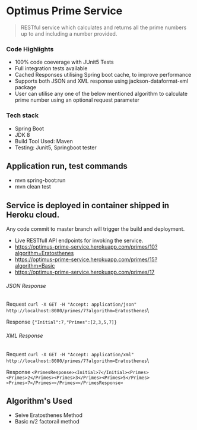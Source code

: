 # Optimus Prime Service
> RESTful service which calculates and returns all the prime numbers up to and including a number provided.

### Code Highlights
* 100% code coeverage with JUnit5 Tests
* Full integration tests available
* Cached Responses utilising Spring boot cache, to improve performance
* Supports both JSON and XML response using jackson-dataformat-xml package
* User can utilise any one of the below mentioned algorithm to calculate prime number using
 an optional request parameter

### Tech stack
* Spring Boot
* JDK 8
* Build Tool Used: Maven
* Testing: Junit5, Springboot tester

## Application run, test commands
* mvn spring-boot:run
* mvn clean test

## Service is deployed in container shipped in Heroku cloud.
Any code commit to master branch will trigger the build and deployment.

* Live RESTfull API endpoints for invoking the service.
* https://optimus-prime-service.herokuapp.com/primes/10?algorithm=Eratosthenes
* https://optimus-prime-service.herokuapp.com/primes/15?algorithm=Basic
* https://optimus-prime-service.herokuapp.com/primes/17

###### JSON Response

Request `curl -X GET -H "Accept: application/json" http://localhost:8080/primes/7?algorithm=Eratosthenes`\

Response `{"Initial":7,"Primes":[2,3,5,7]}`


###### XML Response

Request `curl -X GET -H "Accept: application/xml" http://localhost:8080/primes/7?algorithm=Eratosthenes`\

Response `<PrimesResponse><Initial>7</Initial><Primes><Primes>2</Primes><Primes>3</Primes><Primes>5</Primes><Primes>7</Primes></Primes></PrimesResponse>`


## Algorithm's Used
* Seive Eratosthenes Method
* Basic n/2 factorail method
